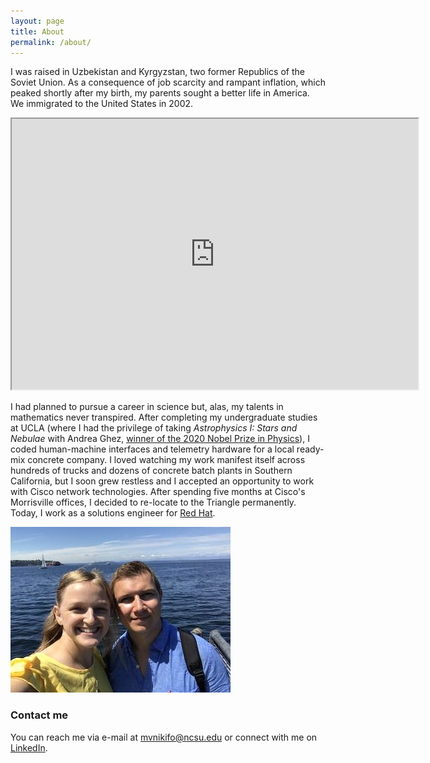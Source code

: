 ```yaml
---
layout: page
title: About
permalink: /about/
---
```

I was raised in Uzbekistan and Kyrgyzstan, two former Republics of the Soviet Union. As a consequence of job scarcity and rampant inflation, which peaked shortly after my birth, my parents sought a better life in America. We immigrated to the United States in 2002. 

<p align="center"><iframe title="Inflation, GDP deflator (annual %) - Uzbekistan, Kyrgyz Republic, United States, 1989-2020" src="https://data.worldbank.org/share/widget?contextual=default&end=2020&indicators=NY.GDP.DEFL.KD.ZG&locations=UZ-KG-US&start=1989" width='650' height='433' frameBorder='1' scrolling="yes" ></iframe></p>

I had planned to pursue a career in science but, alas, my talents in mathematics never transpired. After completing my undergraduate studies at UCLA (where I had the privilege of taking _Astrophysics I: Stars and Nebulae_ with Andrea Ghez, [winner of the 2020 Nobel Prize in Physics](https://www.nobelprize.org/prizes/physics/2020/ghez/facts/)), I coded human-machine interfaces and telemetry hardware for a local ready-mix concrete company. I loved watching my work manifest itself across hundreds of trucks and dozens of concrete batch plants in Southern California, but I soon grew restless and I accepted an opportunity to work with Cisco network technologies. After spending five months at Cisco's Morrisville offices, I decided to re-locate to the Triangle permanently. Today, I work as a solutions engineer for [Red Hat](https://www.redhat.com/en).   

![](/images/ED608648-C34E-4C46-A7E9-B71791F52BEC.jpg)

### Contact me

You can reach me via e-mail at [mvnikifo@ncsu.edu](mailto:mvnikifo@ncsu.edu) or connect with me on [LinkedIn](https://www.linkedin.com/feed/). 